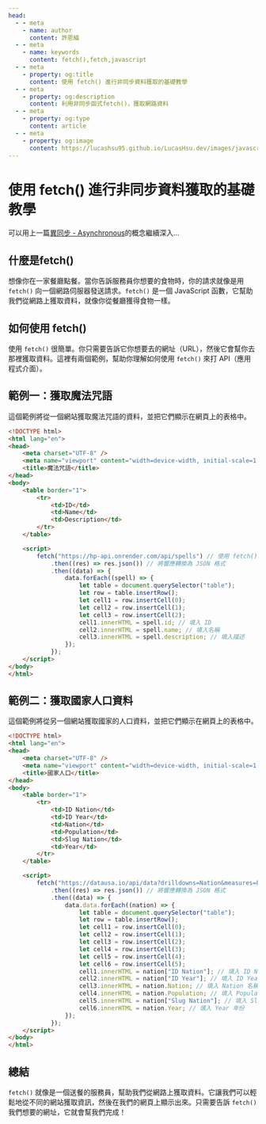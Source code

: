 ```yaml
---
head:
  - - meta
    - name: author
      content: 許恩綸
  - - meta
    - name: keywords
      content: fetch(),fetch,javascript
  - - meta
    - property: og:title
      content: 使用 fetch() 進行非同步資料獲取的基礎教學
  - - meta
    - property: og:description
      content: 利用非同步函式fetch()，獲取網路資料
  - - meta
    - property: og:type
      content: article
  - - meta
    - property: og:image
      content: https://lucashsu95.github.io/LucasHsu.dev/images/javascript-cover.jpg
---
```


# 使用 fetch() 進行非同步資料獲取的基礎教學

可以用上一篇[異同步 - Asynchronous](./asynchronous)的概念繼續深入...

## 什麼是fetch()

想像你在一家餐廳點餐。當你告訴服務員你想要的食物時，你的請求就像是用 `fetch()` 向一個網路伺服器發送請求。`fetch()` 是一個 JavaScript 函數，它幫助我們從網路上獲取資料，就像你從餐廳獲得食物一樣。

## 如何使用 fetch()

使用 `fetch()` 很簡單。你只需要告訴它你想要去的網址（URL），然後它會幫你去那裡獲取資料。這裡有兩個範例，幫助你理解如何使用 `fetch()` 來打 API（應用程式介面）。

## 範例一：獲取魔法咒語

這個範例將從一個網站獲取魔法咒語的資料，並把它們顯示在網頁上的表格中。

```html
<!DOCTYPE html>
<html lang="en">
<head>
    <meta charset="UTF-8" />
    <meta name="viewport" content="width=device-width, initial-scale=1.0" />
    <title>魔法咒語</title>
</head>
<body>
    <table border="1">
        <tr>
            <td>ID</td>
            <td>Name</td>
            <td>Description</td>
        </tr>
    </table>

    <script>
        fetch("https://hp-api.onrender.com/api/spells") // 使用 fetch() 獲取資料
            .then((res) => res.json()) // 將響應轉換為 JSON 格式
            .then((data) => {
                data.forEach((spell) => {
                    let table = document.querySelector("table");
                    let row = table.insertRow();
                    let cell1 = row.insertCell(0);
                    let cell2 = row.insertCell(1);
                    let cell3 = row.insertCell(2);
                    cell1.innerHTML = spell.id; // 填入 ID
                    cell2.innerHTML = spell.name; // 填入名稱
                    cell3.innerHTML = spell.description; // 填入描述
                });
            });
    </script>
</body>
</html>
```

## 範例二：獲取國家人口資料

這個範例將從另一個網站獲取國家的人口資料，並把它們顯示在網頁上的表格中。

```html
<!DOCTYPE html>
<html lang="en">
<head>
    <meta charset="UTF-8" />
    <meta name="viewport" content="width=device-width, initial-scale=1.0" />
    <title>國家人口</title>
</head>
<body>
    <table border="1">
        <tr>
            <td>ID Nation</td>
            <td>ID Year</td>
            <td>Nation</td>
            <td>Population</td>
            <td>Slug Nation</td>
            <td>Year</td>
        </tr>
    </table>

    <script>
        fetch("https://datausa.io/api/data?drilldowns=Nation&measures=Population") // 使用 fetch() 獲取資料
            .then((res) => res.json()) // 將響應轉換為 JSON 格式
            .then((data) => {
                data.data.forEach((nation) => {
                    let table = document.querySelector("table");
                    let row = table.insertRow();
                    let cell1 = row.insertCell(0);
                    let cell2 = row.insertCell(1);
                    let cell3 = row.insertCell(2);
                    let cell4 = row.insertCell(3);
                    let cell5 = row.insertCell(4);
                    let cell6 = row.insertCell(5);
                    cell1.innerHTML = nation["ID Nation"]; // 填入 ID Nation
                    cell2.innerHTML = nation["ID Year"]; // 填入 ID Year
                    cell3.innerHTML = nation.Nation; // 填入 Nation 名稱
                    cell4.innerHTML = nation.Population; // 填入 Population 人口數
                    cell5.innerHTML = nation["Slug Nation"]; // 填入 Slug Nation
                    cell6.innerHTML = nation.Year; // 填入 Year 年份
                });
            });
    </script>
</body>
</html>
```

## 總結

`fetch()` 就像是一個送餐的服務員，幫助我們從網路上獲取資料。它讓我們可以輕鬆地從不同的網站獲取資訊，然後在我們的網頁上顯示出來。只需要告訴 `fetch()` 我們想要的網址，它就會幫我們完成！
